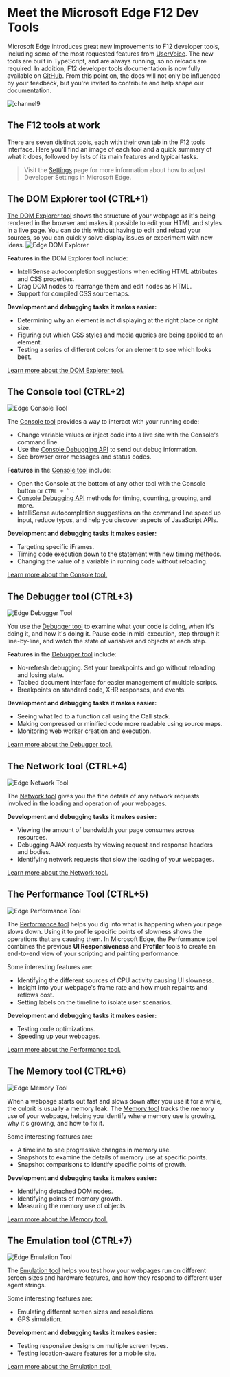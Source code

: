 # Meet the Microsoft Edge F12 Dev Tools

Microsoft Edge introduces great new improvements to F12 developer tools, including some of the most requested features from [UserVoice](https://wpdev.uservoice.com/forums/257854-microsoft-edge-developer).  The new tools are built in TypeScript, and are always running, so no reloads are required. In addition, F12 developer tools documentation is now fully available on [GitHub](https://github.com/MicrosoftEdge/MicrosoftEdge-Documentation). From this point on, the docs will not only be influenced by your feedback, but you're invited to contribute and help shape our documentation.

![channel9](https://channel9.msdn.com/Blogs/One-Dev-Minute/Microsoft-Edge-F12-tools)

## The F12 tools at work

There are seven distinct tools, each with their own tab in the F12 tools interface. Here you'll find an image of each tool and a quick summary of what it does, followed by lists of its main features and typical tasks.

> Visit the [Settings](./settings/) page for more information about how to adjust Developer Settings in Microsoft Edge.

## The DOM Explorer tool (CTRL+1)

[The DOM Explorer tool](./dom-explorer/) shows the structure of your webpage as it's being rendered in the browser and makes it possible to edit your HTML and styles in a live page. You can do this without having to edit and reload your sources, so you can quickly solve display issues or experiment with new ideas.
![Edge DOM Explorer](./media/Edge_DOMExplorer.png)

**Features** in the DOM Explorer tool include:
 - IntelliSense autocompletion suggestions when editing HTML attributes and CSS properties.
 - Drag DOM nodes to rearrange them and edit nodes as HTML.
 - Support for compiled CSS sourcemaps.

**Development and debugging tasks it makes easier:**
 - Determining why an element is not displaying at the right place or right size.
 - Figuring out which CSS styles and media queries are being applied to an element.
 - Testing a series of different colors for an element to see which looks best.

[Learn more about the DOM Explorer tool.](./dom-explorer/)

## The Console tool (CTRL+2)
![Edge Console Tool](./media/Edge_Console.png)

The [Console tool](./console/) provides a way to interact with your running code:

  - Change variable values or inject code into a live site with the Console's command line.
  - Use the [Console Debugging API](./console/using-the-console-api/) to send out debug information.
  - See browser error messages and status codes.

**Features** in the [Console tool](./console/) include:

  - Open the Console at the bottom of any other tool with the Console button or ``CTRL + ` ``.
  - [Console Debugging API](./console/using-the-console-api/) methods for timing, counting, grouping, and more.
  - IntelliSense autocompletion suggestions on the command line speed up input, reduce typos, and help you discover aspects of JavaScript APIs.

**Development and debugging tasks it makes easier:**

  - Targeting specific iFrames.
  - Timing code execution down to the statement with new timing methods.
  - Changing the value of a variable in running code without reloading.

[Learn more about the Console tool.](./console/)

## The Debugger tool (CTRL+3)
![Edge Debugger Tool](./media/Edge_Debugger.png)

You use the [Debugger tool](./debugger/) to examine what your code is doing, when it's doing it, and how it's doing it. Pause code in mid-execution, step through it line-by-line, and watch the state of variables and objects at each step.

**Features** in the [Debugger tool](./debugger/) include:

  - No-refresh debugging. Set your breakpoints and go without reloading and losing state.
  - Tabbed document interface for easier management of multiple scripts.
  - Breakpoints on standard code, XHR responses, and events.

**Development and debugging tasks it makes easier:**

  - Seeing what led to a function call using the Call stack.
  - Making compressed or minified code more readable using source maps.
  - Monitoring web worker creation and execution.

[Learn more about the Debugger tool.](./debugger/)

## The Network tool (CTRL+4)
![Edge Network Tool](./media/Edge_Network_details.png)

The [Network tool](./network/) gives you the fine details of any network requests involved in the loading and operation of your webpages.

**Development and debugging tasks it makes easier:**
  - Viewing the amount of bandwidth your page consumes across resources.
  - Debugging AJAX requests by viewing request and response headers and bodies.
  - Identifying network requests that slow the loading of your webpages.

[Learn more about the Network tool.](./network/)

## The Performance Tool (CTRL+5)
![Edge Performance Tool](./media/Edge_Performance.png)

The [Performance tool](./performance/) helps you dig into what is happening when your page slows down. Using it to profile specific points of slowness shows the operations that are causing them. In Microsoft Edge, the Performance tool combines the previous **UI Responsiveness** and **Profiler** tools to create an end-to-end view of your scripting and painting performance.

Some interesting features are:

  - Identifying the different sources of CPU activity causing UI slowness.
  - Insight into your webpage's frame rate and how much repaints and reflows cost.
  - Setting labels on the timeline to isolate user scenarios.

**Development and debugging tasks it makes easier:**

  - Testing code optimizations.
  - Speeding up your webpages.

[Learn more about the Performance tool.](./performance/) 

## The Memory tool (CTRL+6)
![Edge Memory Tool](./media/Edge_Memory.png)

When a webpage starts out fast and slows down after you use it for a while, the culprit is usually a memory leak. The [Memory tool](./memory/) tracks the memory use of your webpage, helping you identify where memory use is growing, why it's growing, and how to fix it.

Some interesting features are:

  - A timeline to see progressive changes in memory use.
  - Snapshots to examine the details of memory use at specific points.
  - Snapshot comparisons to identify specific points of growth.

**Development and debugging tasks it makes easier:**

  - Identifying detached DOM nodes.
  - Identifying points of memory growth.
  - Measuring the memory use of objects.

[Learn more about the Memory tool.](./memory/)

## The Emulation tool (CTRL+7)
![Edge Emulation Tool](./media/Edge_Emulation.png)

The [Emulation tool](./emulation/) helps you test how your webpages run on different screen sizes and hardware features, and how they respond to different user agent strings.

Some interesting features are:

  - Emulating different screen sizes and resolutions.
  - GPS simulation.

**Development and debugging tasks it makes easier:**

  - Testing responsive designs on multiple screen types.
  - Testing location-aware features for a mobile site.

[Learn more about the Emulation tool.](./emulation/)
